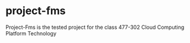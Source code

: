 # project-fms
Project-Fms is the tested project for the class 477-302 Cloud Computing Platform Technology
